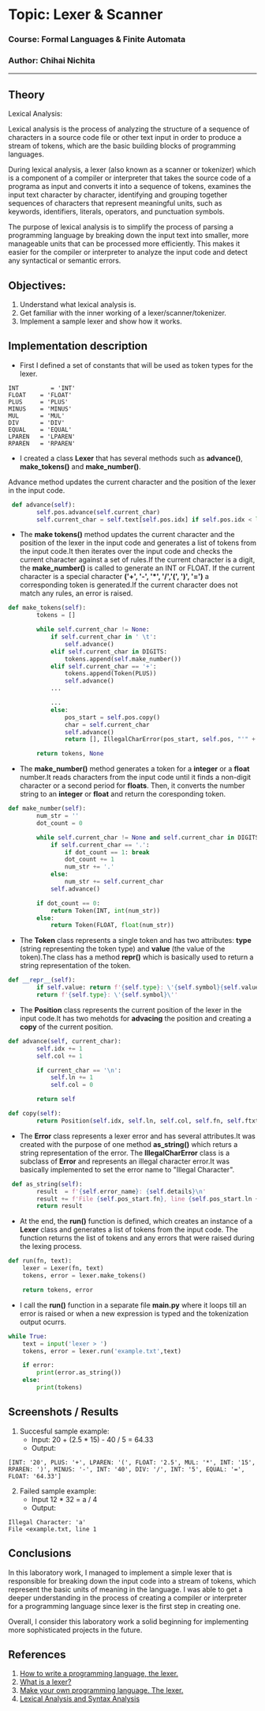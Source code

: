 # Topic: Lexer & Scanner

### Course: Formal Languages & Finite Automata
### Author: Chihai Nichita

----

## Theory

Lexical Analysis:

Lexical analysis is the process of analyzing the structure of a sequence of characters in a source code file or other text input in order to produce a stream of tokens, which are the basic building blocks of programming languages.

During lexical analysis, a lexer (also known as a scanner or tokenizer) which is a component of a compiler or interpreter that takes the source code of a programa as input and  converts it into a sequence of tokens, examines the input text character by character, identifying and grouping together sequences of characters that represent meaningful units, such as keywords, identifiers, literals, operators, and punctuation symbols.

The purpose of lexical analysis is to simplify the process of parsing a programming language by breaking down the input text into smaller, more manageable units that can be processed more efficiently. This makes it easier for the compiler or interpreter to analyze the input code and detect any syntactical or semantic errors.

## Objectives:

1. Understand what lexical analysis is.
2. Get familiar with the inner working of a lexer/scanner/tokenizer.
3. Implement a sample lexer and show how it works.

## Implementation description

* First I defined a set of constants that will be used as token types for the lexer.

```
INT		    = 'INT'
FLOAT    = 'FLOAT'
PLUS     = 'PLUS'
MINUS    = 'MINUS'
MUL      = 'MUL'
DIV      = 'DIV'
EQUAL    = 'EQUAL'
LPAREN   = 'LPAREN'
RPAREN   = 'RPAREN'
```
* I created a class __Lexer__ that has several methods such as __advance()__, __make_tokens()__ and __make_number()__.

Advance method updates the current character and the position of the lexer in the input code.

```python
 def advance(self):
        self.pos.advance(self.current_char)
        self.current_char = self.text[self.pos.idx] if self.pos.idx < len(self.text) else None
```
* The __make tokens()__ method updates the current character and the position of the lexer in the input code and generates a list of tokens from the input code.It then iterates over the input code and checks the current character against a set of rules.If the current character is a digit, the __make_number()__ is called to generate an INT or FLOAT. If the current character is a special character __('+', '-', '*', '/','(', ')', '=')__ a corresponding token is generated.If the current character does not match any rules, an error is raised.

```python
def make_tokens(self):
        tokens = []

        while self.current_char != None:
            if self.current_char in ' \t':
                self.advance()
            elif self.current_char in DIGITS:
                tokens.append(self.make_number())
            elif self.current_char == '+':
                tokens.append(Token(PLUS))
                self.advance()
            ...

            ...
            else:
                pos_start = self.pos.copy()
                char = self.current_char
                self.advance()
                return [], IllegalCharError(pos_start, self.pos, "'" + char + "'")

        return tokens, None
```
* The __make_number()__ method generates a token for a __integer__ or a __float__ number.It reads characters from the input code until it finds a non-digit character or a second period for __floats__. Then, it converts the number string to an __integer__ or __float__ and return the coresponding token.

```python
def make_number(self):
        num_str = ''
        dot_count = 0

        while self.current_char != None and self.current_char in DIGITS + '.':
            if self.current_char == '.':
                if dot_count == 1: break
                dot_count += 1
                num_str += '.'
            else:
                num_str += self.current_char
            self.advance()

        if dot_count == 0:
            return Token(INT, int(num_str))
        else:
            return Token(FLOAT, float(num_str))
```
* The __Token__ class represents a single token and has two attributes: __type__ (string representing the token type) and __value__ (the value of the token).The class has a  method __repr()__ which is basically used to return a string representation of the token.

```python
def __repr__(self):
        if self.value: return f'{self.type}: \'{self.symbol}{self.value}\''
        return f'{self.type}: \'{self.symbol}\''
```

* The __Position__ class represents the current position of the lexer in the input code.It has two mehotds for __advacing__ the position and creating a __copy__ of the current position.

```python
def advance(self, current_char):
        self.idx += 1
        self.col += 1

        if current_char == '\n':
            self.ln += 1
            self.col = 0

        return self
```

```python
def copy(self):
        return Position(self.idx, self.ln, self.col, self.fn, self.ftxt)
```

* The __Error__ class represents a lexer error and has several attributes.It was created with the purpose of one method __as_string()__ which returs a string representation of the error. The __IllegalCharError__ class is a subclass of __Error__ and represents an illegal character error.It was basically implemented to set the error name to "Illegal Character".

```python
 def as_string(self):
        result  = f'{self.error_name}: {self.details}\n'
        result += f'File {self.pos_start.fn}, line {self.pos_start.ln + 1}'
        return result
```
* At the end, the __run()__ function is defined, which creates an instance of a __Lexer__ class and generates a list of tokens from the input code. The function returns the list of tokens and any errors that were raised during the lexing process.

```python
def run(fn, text):
    lexer = Lexer(fn, text)
    tokens, error = lexer.make_tokens()

    return tokens, error
```

* I call the __run()__ function in a separate file __main.py__ where it loops till an error is raised or when a new expression is typed and the tokenization output ocurrs.

```python
while True:
    text = input('lexer > ')
    tokens, error = lexer.run('example.txt',text)

    if error: 
        print(error.as_string())
    else: 
        print(tokens)
```

## Screenshots / Results
1. Succesful sample example:
    - Input: 20 + (2.5 * 15) - 40 / 5 = 64.33
    - Output:
```
[INT: '20', PLUS: '+', LPAREN: '(', FLOAT: '2.5', MUL: '*', INT: '15', RPAREN: ')', MINUS: '-', INT: '40', DIV: '/', INT: '5', EQUAL: '=', FLOAT: '64.33']
```

2. Failed sample example:
    - Input 12 * 32 = a / 4
    - Output:
```
Illegal Character: 'a'
File <example.txt, line 1
```

## Conclusions 

In this laboratory work, I managed to implement a simple lexer that is responsible for  breaking down the input code into a stream of tokens, which represent the basic units of meaning in the language.
I was able to get a deeper understanding in the process of creating a compiler or interpreter for a programming language since lexer is the first step in creating one.

Overall, I consider this laboratory work a solid beginning for implementing more sophisticated projects in the future.

## References

1. [How to write a programming language, the lexer.](https://accu.org/journals/overload/26/145/balaam_2510/)
2. [What is a lexer?](https://dev.to/cad97/what-is-a-lexer-anyway-4kdo)
3. [Make your own programming language. The lexer.](https://www.youtube.com/watch?v=Eythq9848Fg)
4. [Lexical Analysis and Syntax Analysis](https://www.geeksforgeeks.org/lexical-analysis-and-syntax-analysis/)
